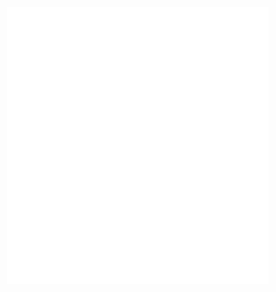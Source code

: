 <div class="s-panel">
  <div id="board" class="board">
  </div>
</div>

<style>

  html {
    font-size: 16px;
  }
  html,
  body,
  div {
    margin: 0;
    padding: 0;
  }
  body {
    width: 100%;
    text-align: center;
    display: flex;
    flex-direction: row;
    align-items: flex-start;
    justify-content: center;
  }
  .board {
    display: block;
    position: relative;
    margin: 1rem;
    padding: 1rem;
    width: 500px;
    height: 500px;
    background: #fff;
    white-space: normal;
    font-family: monospace;
    box-sizing: border-box;
    font-size: 0;
  }
  .s-panel {
    display: flex;
    justify-content: flex-start;
    align-items: stretch;
    width: 100%;
    height: 100%;
  }
  .s-ui {
    display: block;
    background: #808080;
    width: 300px;
    height: auto;
    margin: 1rem 0;
    padding: 1rem;
    box-sizing: border-box;
  }
  .s-ui button {
    display: inline-block;
    width: 100%;
    box-sizing: border-box;
    margin: 0 auto 0.6rem;
    padding: 0.5rem 1.5rem;
    font-size: 1.5rem;
    cursor: pointer;
  }
  .s-ui select {
    display: inline-block;
    width: 100%;
    box-sizing: border-box;
    margin: 0 auto 0.6rem;
    padding: 0.5rem 1.5rem;
    font-size: 1.5rem;
    cursor: pointer;
  }
  .s-ui select option {
    font-size: 1rem;
  }
  label {
    display: block;
    position: relative;
    width: 100%;
    margin: 0.5rem auto;
    height: auto;
    padding: 0;
    font-size: 1.75rem;
    text-align: left;
    
    > span {
      padding-left: .5rem;
    }
  }
  label input[type="checkbox"] {
    position: relative;
    display: inline-block;
    width: 20px;
    height: 20px;
    background: rgb(255, 255, 255);
  }

  .piece {
    display: inline-block;
    position: relative;
    border: 1px solid #fff;
    margin: 0;
    padding: 0;
    box-sizing: border-box;
  }
  .piece.possible-move {
    border: 4px solid #00ff00;
    cursor: pointer;
  }
  /*.piece.empty { background: rgb(127,127,127); }*/
  .piece.light {
    background: rgb(247, 220, 220);
  }
  .piece.dark {
    background: rgb(130, 79, 79);  
  }
  .piece.man::after {
    content: "";
    display: block;
    margin: 0 auto; 
    padding: 0;
    width: 30%;
    height: 30%;
    background: rgba(196, 65, 65, .5);
    border-radius: 50%;
    position: absolute;
    left: 50%;
    top: 50%;  
    transform: translateX(-50%) translateY(-50%);
    z-index: 2;
  }
  .piece.king::after {
    content: "K";
    display: block;
    margin: 0 auto;
    padding: 0;
    width: auto;
    height: auto;
    color: #fff;
    font-size: 16px;
    font-weight: 600;
    position: absolute;
    left: 50%;
    top: 50%;
    transform: translateX(-50%) translateY(-50%);
    z-index: 2;
  }
  .piece.black {
  }
  .piece.black::before {
    content: "";
    display: block;
    margin: 0 auto;
    padding: 0;
    width: 80%;
    height: 80%;
    border-radius: 50%;
    background: rgb(25, 25, 25);
    position: absolute;
    left: 50%;
    top: 50%;
    transform: translateX(-50%) translateY(-50%);
    z-index: 1;
  }
  .piece.black.king::after {
    color: #fff;
  }
  .piece.red {
  }
  .piece.red::before {
    content: "";
    display: block;
    margin: 0 auto;
    padding: 0;
    width: 80%;
    height: 80%;
    border-radius: 50%;
    background: rgb(235, 235, 235);
    position: absolute;
    left: 50%;
    top: 50%;
    transform: translateX(-50%) translateY(-50%);
    z-index: 1;
  }
  .piece.red.king::after {
    color: #FF0000;
  }
  .piece.half-highlight {
    border-color: rgb(117, 247, 167);
    background-color: rgb(48, 156, 40);
  }
  .piece.highlight {
    border-color: rgb(165, 255, 199);
    background-color: rgb(113, 251, 103);
  }
  hr {
    display: block;
    width: 100%; height: 1px;
    background: rgba(0,0,0,.2);
    border: none;
    margin: 1rem auto .75rem;
  } 
  select {
    width: 100%; height: auto;
    padding: .25rem 0; 
    margin: 1rem auto 1rem;
    
    option {
      padding: .5rem .5rem;
      font-size: 1rem;
    } 
  }
  select[multiple] {
    max-height: 200px;
    
    option {
      padding: .5rem .5rem;
      font-size: 1rem;
    }
  }
</style>
<script>
/**
 * A simple implementation of the game Checkers. 
 *
 * I wanted to test my ability to write such primitive logic from scratch. 
 * Used alpha-beta pruning optimization for the classic minimax algorithm. 
 * Didn't check all possible cases so there may be bugs.
 *
 * @version 0.2.5
 * @author Denis Khakimov <denisdude@gmail.com>
 */ 

const BASE = 8;
const root = document.getElementById("board");
let MINIMAX_DEPTH = 3;
const PAUSE_BEFORE_CPU_MOVE = 750
let AUTOPLAY = false
let board = null;
let currentMoves = [];
let history = [];
let currentPlayer = null;

const init = (event) => {
  currentPlayer = Player.Red;
  updateUI();
  reset();
};
document.addEventListener("DOMContentLoaded", init);

// UI -- begin
const updateUI = () => {
  if (currentPlayer == Player.Red) btnnextmove.setAttribute("disabled", true);
  else if (currentPlayer == Player.Black)
    btnnextmove.removeAttribute("disabled");
  
  // update history select
  selecthistory.innerHTML = ''
  const options = history.map((item, index) => {
    const option = document.createElement('option');
    option.value = index;
    option.innerHTML = `Step ${index + 1}`;
    return option;
  });
  options.reverse().forEach((option) => {
    selecthistory.appendChild(option);
  });
};
// We need to hangle all the clicks on the page.
document.addEventListener("click", (event) => {
  const target = event.target;

  // finish the move
  if (
    target.tagName == "SPAN" &&
    target.classList.contains("highlight") &&
    target.classList.contains("empty")
  ) {
    let index = target.getAttribute("data-move-index");
    const move = currentMoves[index];
    history.push({ player: currentPlayer, move, board: new Board([...board.state], currentPlayer, BASE) });
    board = board.move(move);
    render(root, board);

    detectWinner();

    currentPlayer = Player.opposite(currentPlayer);
    showPossibleMoves();
    updateUI();
    
    // click autoplay button after player's move
    if (AUTOPLAY) {
      setTimeout(() => {
        btnnextmove.click();
      }, 500); // immediate computer's move looks frightening, so I added a pause
    }

    return;
  }

  // start the move
  if (
    target.tagName == "SPAN" &&
    target.classList.contains("piece") &&
    (target.classList.contains("man") || target.classList.contains("king"))
  ) {
    // remove highlighting
    const cells = document.querySelectorAll(".piece");
    cells.forEach((el) => {
      el.classList.remove("highlight", "half-highlight");
      el.removeAttribute("data-move-index");
    }, this);
    // add highlight to the selected cell
    target.classList.add("highlight");

    let x = parseInt(target.getAttribute("data-x"));
    let y = parseInt(target.getAttribute("data-y"));
    const moves = possibleMoves(board.index(x, y));
    currentMoves = [];
    highlightMoves(moves);

    return;
  }
});
// next computer's move button
const btnnextmove = document.querySelector("button[name=btnnextmove]");
btnnextmove.addEventListener("click", (e) => {
  btnnextmove.setAttribute('disabled', true);
  const move = bestMove(board, currentPlayer, MINIMAX_DEPTH);
  
  highlightMoves([move]); // show computer's move
  
  setTimeout(() => {
    history.push({ player: currentPlayer, move, board: new Board([...board.state], currentPlayer, BASE) });
    board = board.move(move);
    render(root, board);

    detectWinner();

    currentPlayer = Player.opposite(currentPlayer);
    showPossibleMoves();
    updateUI();
  }, PAUSE_BEFORE_CPU_MOVE);
});
// reset button
const btnreset = document.querySelector("button[name=btnreset]");
btnreset.addEventListener("click", (e) => {
  reset();
});
// autoplay checkbox
const autoplay = document.querySelector('input[name=autoplay]')
autoplay.addEventListener('change', (e) => {
  AUTOPLAY = e.target.checked;
});
// load a step from the history
const selecthistory = document.querySelector('select[name=selecthistory]')
selecthistory.addEventListener('change', (e) => {
  const moveIndex = parseInt(e.target.value);
  const state = history[moveIndex];
  // history = history.slice(0, moveIndex);
  board = state.board;
  currentPlayer = state.player;
  if (currentPlayer == Player.Black) {
    btnnextmove.removeAttribute("disabled");
    btnnextmove.click();
  }
  render(root, board);
});
// level of "AI"
const selectailevel = document.querySelector('select[name=selectailevel]');
selectailevel.addEventListener('change', (e) => {
  MINIMAX_DEPTH = parseInt(e.target.value);
  //reset();
});

// UI -- end

const reset = () => {
  currentPlayer = Player.Red;
  board = new Board(new Array(BASE * BASE).fill(Piece.Empty), currentPlayer, BASE);

  board.set(1, 0, Piece.BlackMan);
  board.set(3, 0, Piece.BlackMan);
  board.set(5, 0, Piece.BlackMan);
  board.set(7, 0, Piece.BlackMan);
  board.set(0, 1, Piece.BlackMan);
  board.set(2, 1, Piece.BlackMan);
  board.set(4, 1, Piece.BlackMan);
  board.set(6, 1, Piece.BlackMan);
  board.set(1, 2, Piece.BlackMan);
  board.set(3, 2, Piece.BlackMan);
  board.set(5, 2, Piece.BlackMan);
  board.set(7, 2, Piece.BlackMan);

  board.set(0, 5, Piece.RedMan);
  board.set(2, 5, Piece.RedMan);
  board.set(4, 5, Piece.RedMan);
  board.set(6, 5, Piece.RedMan);
  board.set(1, 6, Piece.RedMan);
  board.set(3, 6, Piece.RedMan);
  board.set(5, 6, Piece.RedMan);
  board.set(7, 6, Piece.RedMan);
  board.set(0, 7, Piece.RedMan);
  board.set(2, 7, Piece.RedMan);
  board.set(4, 7, Piece.RedMan);
  board.set(6, 7, Piece.RedMan);

  render(root, board);
  showPossibleMoves();
};
const detectWinner = () => {
  if (board.isWin(Player.Red)) {
    alert("Red wins!");
    reset();
    return 1;
  }
  if (board.isWin(Player.Black)) {
    alert("Black wins!");
    reset();
    return -1;
  }
  if (board.isDraw()) {
    alert("Draw!");
    return 0;
  }
};

// Useful functions -- begin
Array.prototype.shuffle = function () {
  const A = [...this];  
  for (let i = 0; i < A.length / 2; i++) {
    const index = i + Math.floor(Math.random() * (A.length - 1 - i));
    let temp = A[i];
    A[i] = A[index];
    A[index] = temp;
  }
  return A;
};
// Improved minimax.
function alphaBeta(board, player, max, depth, alpha = -Infinity, beta = Infinity) {
  // base case
  if (board.isWin(player) || board.isWin(Player.opposite(player)) || depth == 0)
    return board.evaluate(player);

  // recursive case
  if (max) {
    // maximizing
    let moves = board.possibleMoves(player);
    moves = moves.shuffle(); // a little bit randomness
    for (let move of moves) {
      let result = alphaBeta(board.move(move), player, false, depth - 1, alpha, beta);
      alpha = Math.max(result, alpha);
      if (beta <= alpha) break;
    }
    return alpha;
  } else {
    // minimizing
    let moves = board.possibleMoves(Player.opposite(player));
    moves = moves.shuffle(); // a little bit randomness
    for (let move of moves) {
      let result = alphaBeta(board.move(move), player, true, depth - 1, alpha, beta);
      beta = Math.min(result, beta);
      if (beta <= alpha) break;
    }
    return beta;
  }
}
// Returns the best move.
const bestMove = (board, player, depth) => {
  let bestSum = -Infinity;
  let bestMoveSoFar = new Move(null, null, null);
  const moves = board.possibleMoves(player);
  if (moves.length == 0) detectWinner();
  for (let move of moves) {
    let result = alphaBeta(board.move(move), player, false, depth);
    if (result > bestSum) {
      bestSum = result;
      bestMoveSoFar = move;
    }
  }
  return bestMoveSoFar;
};
// Highlights the moves.
const highlightMoves = (moves) => {
  const highlight = (x, y, index, className) => {
    const cell = document.querySelector(`.piece[data-x="${x}"][data-y="${y}"]`);
    if (cell) {
      cell.classList.add(className);
      cell.setAttribute("data-move-index", index);
    }
  };
  for (let i = 0; i < moves.length; i++) {
    const move = moves[i];
    currentMoves.push(move);
    highlight(...board.pos(move.from), i, "half-highlight");
    highlight(...board.pos(move.to), i, "highlight");
    for (let j = 0; j < move.children.length - 1; j++)
      highlight(...board.pos(move.children[j].to), -1, "half-highlight");
  }
};
const showPossibleMoves = () => {
  const moves = board.possibleMoves(currentPlayer);
  
  // remove highlighting
  const cells = document.querySelectorAll(".piece.possible-move");
  cells.forEach((el) => {
    el.classList.remove("possible-move");
  }, this);
  
  // highlight possible moves
  for (let i = 0; i < moves.length; i++) {
    const [x, y] = board.pos(moves[i].from)
    const cell = document.querySelector(`.piece[data-x="${x}"][data-y="${y}"]`);
    if (cell)
      cell.classList.add('possible-move');
  }
}
// Useful functions -- end

// Game functions -- begin
const possibleMoves = (position) => {
  const moves = board.possibleMoves(currentPlayer);
  return moves.filter((move) => move.from == position);
};
// Render the game board.
const render = (root, board) => {
  const html = [];

  for (let y = 0; y < board.base; y++) {
    for (let x = 0; x < board.base; x++) {
      const piece = board.get(x, y);
      const span = document.createElement("span");
      span.setAttribute("data-x", x);
      span.setAttribute("data-y", y);
      span.style.width = `${100 / board.base - 0.1}%`;
      span.style.height = `${100 / board.base - 0.1}%`;
      span.classList.add("piece");
      if ((x + y + 2) % 2 == 0) span.classList.add("light");
      else span.classList.add("dark");
      // type
      if (piece == Piece.Empty) span.classList.add("empty");
      else if (piece == Piece.RedMan) span.classList.add("man", "red");
      else if (piece == Piece.RedKing) span.classList.add("king", "red");
      else if (piece == Piece.BlackMan) span.classList.add("man", "black");
      else if (piece == Piece.BlackKing) span.classList.add("king", "black");
      else span.classList.add("empty");
      html.push(span);
    }
  }

  root.innerHTML = "";
  html.map((element) => {
    root.appendChild(element);
  });
};
// Game functions -- end

// Classes -- begin
/**
 * One cell of the game board.
 */
class Piece {
  static Empty = 0;
  static RedMan = 1;
  static BlackMan = 2;
  static RedKing = 3;
  static BlackKing = 4;

  static opposite(type) {
    if (type == Piece.RedMan) return Piece.BlackMan;
    else if (type == Piece.BlackMan) return Piece.RedMan;
    else if (type == Piece.RedKing) return Piece.BlackKing;
    else if (type == Piece.BlackKing) return Piece.RedKing;
    else return Piece.Empty;
  }
  static dir(type) {
    if ([Piece.RedKing, Piece.BlackKing].includes(type)) return [1, -1];
    else if (type == Piece.RedMan) return [-1];
    else if (type == Piece.BlackMan) return [1];
    else return [];
  }
  static value(type) {
    if ([Piece.RedKing, Piece.BlackKing].includes(type)) return 10;
    else if ([Piece.RedMan, Piece.BlackMan].includes(type)) return 3;
    else return 0;
  }
}

/**
 * Represents a player.
 */
class Player {
  static Red = 1;
  static Black = 2;

  static opposite(type) {
    if (type == Player.Red) return Player.Black;
    else if (type == Player.Black) return Player.Red;
    else return null;
  }
  static byPiece(type) {
    if ([Piece.RedMan, Piece.RedKing].includes(type)) return Player.Red;
    else if ([Piece.BlackMan, Piece.BlackKing].includes(type))
      return Player.Black;
    else return null;
  }
}

/**
 * Contains parameters of a move.
 */
class Move {
  constructor(from, to, piece) {
    this.from = from;
    this.to = to;
    this.piece = piece;
    this.children = [];
    this.eaten = [];
  }
}

/**
 * Represents the board of the game.
 */
class Board {
  static BASE = 8;

  constructor(state, player, base = Board.BASE) {
    this.state = state;
    this.player = player;
    this.base = base;
  }
  // Returns the index for the position.
  index(x, y) {
    return x + this.base * y;
  }
  // static version of index().
  static index(x, y) {
    return x + Board.BASE * y;
  }
  // Returns the position by index.
  pos(index) {
    return [
      index % this.base, // x
      Math.floor(index / this.base) // y
    ];
  }
  // static version of pos().
  static pos(index) {
    return [
      index % Board.BASE, // x
      Math.floor(index / Board.BASE) // y
    ];
  }
  // getter
  get(x, y) {
    return this.state[this.index(x, y)];
  }
  // setter
  set(x, y, piece) {
    this.state[this.index(x, y)] = piece;
  }
  // Returns an array of possible moves for current player.
  possibleMoves(player = this.player) {
    const moves = [];

    // eating moves
    for (let x = 0; x < this.base; x++)
      for (let y = 0; y < this.base; y++)
        if (Player.byPiece(this.get(x, y)) == player)
          moves.push(...this._possibleEatingMoves(x, y, Piece.dir(this.get(x, y)), player));

    // If there are eating moves, then we don't need simple moves
    // beacuse capturing is mandatory in most official rules.
    if (moves.length > 0) return moves;

    // simple moves
    for (let x = 0; x < this.base; x++)
      for (let y = 0; y < this.base; y++)
        if (Player.byPiece(this.get(x, y)) == player)
          moves.push(...this._possibleSimpleMoves(x, y, Piece.dir(this.get(x, y))));

    return moves;
  }
  // Returns an array with possible simple moves.
  _possibleSimpleMoves(x, y, dir) {
    const moves = [];

    // go through all allowwed directions
    for (let d = 0; d < dir.length; d++) {
      // left cell
      if (x > 0 && y + dir[d] >= 0 && y + dir[d] < this.base 
          && this.get(x - 1, y + dir[d]) == Piece.Empty
      ) {
        moves.push(
          new Move(this.index(x, y), this.index(x - 1, y + dir[d], this.get(x, y)))
        );
      }
      // right cell
      if (x < this.base - 1 && y + dir[d] >= 0 && y + dir[d] < this.base 
          && this.get(x + 1, y + dir[d]) == Piece.Empty
      ) {
        moves.push(
          new Move(this.index(x, y), this.index(x + 1, y + dir[d], this.get(x, y)))
        );
      }
    }

    return moves;
  }
  // Returns an array with possible eating moves.
  _possibleEatingMoves(x, y, dir, player) {
    const moves = [];
    const piece = this.get(x, y);
    const h_dir = [1, -1];

    for (let hd = 0; hd < h_dir.length; hd++) {
      // go through all allowed directions
      for (let d = 0; d < dir.length; d++) {
        // checks
        if (
          x + h_dir[hd] * 2 >= 0 && x + h_dir[hd] * 2 < this.base 
          && y + dir[d] * 2 >= 0 && y + dir[d] * 2 < this.base 
          && Player.byPiece(this.get(x + h_dir[hd], y + dir[d])) == Player.opposite(player) 
          && this.get(x + h_dir[hd] * 2, y + dir[d] * 2) == Piece.Empty
        ) {
          const state = [...this.state];

          // remove an eaten piece
          state[this.index(x + h_dir[hd], y + dir[d])] = Piece.Empty;
          // set player's piece to a new position
          state[this.index(x + h_dir[hd] * 2, y + dir[d] * 2)] = piece;

          const board = new Board(state, player, this.base);
          const innerMoves = board._possibleEatingMoves(x + h_dir[hd] * 2, y + dir[d] * 2, dir, player);

          if (innerMoves.length > 0) {
            for (let i = 0; i < innerMoves.length; i++) {
              let from = this.index(x, y);
              let to = this.index(x + h_dir[hd] * 2, y + dir[d] * 2);
              const move = new Move(from, to, piece);
              move.eaten = [this.index(x + h_dir[hd], y + dir[d])];

              const realMove = new Move(
                from,
                innerMoves[i].children.length
                  ? innerMoves[i].children[innerMoves[i].children.length - 1].to
                  : innerMoves[i].to,
                piece
              );
              realMove.children = [...innerMoves[i].children];
              realMove.children.splice(0, 0, move);
              realMove.eaten = [...innerMoves[i].eaten];
              realMove.eaten.splice(0, 0, this.index(x + h_dir[hd], y + dir[d]));

              moves.push(realMove);
            }
          } else {
            // innerMoves.length <= 0
            const move = new Move(this.index(x, y), this.index(x + h_dir[hd] * 2, y + dir[d] * 2), piece);
            move.children.push(move);
            move.eaten = [this.index(x + h_dir[hd], y + dir[d])];
            moves.push(move);
          }
        }
      }
    }

    return moves;
  }
  // How many player's pieces are there on the board?
  piecesCounter(player = this.player) {
    let number = 0;

    for (let i = 0; i < this.state.length; i++)
      if (Player.byPiece(this.state[i]) == player) number++;

    return number;
  }
  // Does the player win?
  isWin(player = this.player) {
    const enemyPieces = this.piecesCounter(Player.opposite(player));
    if (enemyPieces == 0) return true;

    const playerPieces = this.piecesCounter(player);
    const moves = this.possibleMoves(player);
    if (moves.length == 0 && playerPieces > enemyPieces) return true;

    return false;
  }
  // Is is a draw?
  isDraw() {
    const playerPieces = this.piecesCounter(this.player);
    const enemyPieces = this.piecesCounter(Player.opposite(this.player));
    return playerPieces == 1 && enemyPieces == 1;
  }
  // Evaluate the situation on the board.
  boardValue(player = this.player) {
    let value = 0;

    for (let y = 0; y < this.base; y++) {
      for (let x = 0; x < this.base; x++) {
        if (Player.byPiece(this.get(x, y)) == player) {
          let v_dir = Piece.dir(this.get(x, y));
          let moveScore = 0;
          if (v_dir.length == 1) {
            moveScore += (1 - v_dir[0]) * (this.base - 1) / 2 + v_dir[0] * y;
          }
          value += Piece.value(this.get(x, y)) + moveScore / this.base;
        }
      }
    }

    return value;
  }
  // Returns some value for the current board.
  evaluate(player = this.player) {
    if (this.isWin(player)) return 1000;
    else if (this.isWin(Player.opposite(player))) return -1000;

    let playerValue = this.boardValue(player);
    let opponentValue = this.boardValue(Player.opposite(player));

    return playerValue - opponentValue;
  }
  // Makes every lucky Man a King!
  doKings() {
    // black
    let blackY = this.base - 1;
    for (let x = 0; x < this.base; x++)
      if (this.get(x, blackY) == Piece.BlackMan)
        this.set(x, blackY, Piece.BlackKing);
    // red
    let redY = 0;
    for (let x = 0; x < this.base; x++)
      if (this.get(x, redY) == Piece.RedMan)
        this.set(x, redY, Piece.RedKing);
  }
  // Performs a move and returns the resulting board.
  move(move) {
    let state = [...this.state];
    let piece = state[move.from];

    // check eaten pieces
    if (move.eaten.length > 0)
      for (let i = 0; i < move.eaten.length; i++)
        state[move.eaten[i]] = Piece.Empty;

    state[move.to] = piece; // move the piece
    state[move.from] = Piece.Empty; // clear the old cell

    const board = new Board(state, Player.opposite(this.player), this.base);
    board.doKings();
    return board;
  }
}
// Classes -- end
</script>